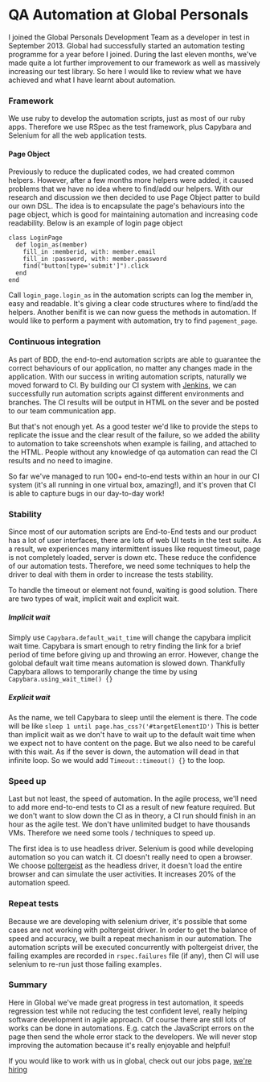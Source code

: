 QA Automation at Global Personals
=================================
I joined the Global Personals Development Team as a developer in test in September 2013. Global had successfully started an automation testing programme for a year before I joined. During the last eleven months, we've made quite a lot further improvement to our framework as well as massively increasing our test library. So here I would like to review what we have achieved and what I have learnt about automation.

### Framework
We use ruby to develop the automation scripts, just as most of our ruby apps. Therefore we use RSpec as the test framework, plus Capybara and Selenium for all the web application tests.

#### Page Object
Previously to reduce the duplicated codes, we had created common helpers. However, after a few months more helpers were added, it caused problems that we have no idea where to find/add our helpers. With our research and discussion we then decided to use Page Object patter to build our own DSL. The idea is to encapsulate the page's behaviours into the page object, which is good for maintaining automation and increasing code readability. Below is an example of login page object

```
class LoginPage
  def login_as(member)
    fill_in :memberid, with: member.email
    fill_in :password, with: member.password
    find("button[type='submit']").click
  end
end
```

Call `login_page.login_as` in the automation scripts can log the member in, easy and readable. It's giving a clear code structures where to find/add the helpers. Another benifit is we can now guess the methods in automation. If would like to perform a payment with automation, try to find `pagement_page`.

### Continuous integration
As part of BDD, the end-to-end automation scripts are able to guarantee the correct behaviours of our application, no matter any changes made in the application. With our success in writing automation scripts, naturally we moved forward to CI. By building our CI system with [Jenkins](http://jenkins-ci.org/), we can successfully run automation scripts against different environments and branches. The CI results will be output in HTML on the sever and be posted to our team communication app.

But that's not enough yet. As a good tester we'd like to provide the steps to replicate the issue and the clear result of the failure, so we added the ability to automation to take screenshots when example is failing, and attached to the HTML. People without any knowledge of qa automation can read the CI results and no need to imagine.

So far we've managed to run 100+ end-to-end tests within an hour in our CI system (it's all running in one virtual box, amazing!), and it's proven that CI is able to capture bugs in our day-to-day work!

### Stability
Since most of our automation scripts are End-to-End tests and our product has a lot of user interfaces, there are lots of web UI tests in the test suite. As a result, we experiences many intermittent issues like request timeout, page is not completely loaded, server is down etc. These reduce the confidence of our automation tests. Therefore, we need some techniques to help the driver to deal with them in order to increase the tests stability.

To handle the timeout or element not found, waiting is good solution. There are two types of wait, implicit wait and explicit wait.

##### Implicit wait
Simply use `Capybara.default_wait_time` will change the capybara implicit wait time. Capybara is smart enough to retry finding the link for a brief period of time before giving up and throwing an error. However, change the golobal default wait time means automation is slowed down. Thankfully Capybara allows to temporarily change the time by using `Capybara.using_wait_time() {}`

##### Explicit wait
As the name, we tell Capybara to sleep until the element is there. The code will be like `sleep 1 until page.has_css?('#targetElementID')` This is better than implicit wait as we don't have to wait up to the default wait time when we expect not to have content on the page. But we also need to be careful with this wait. As if the sever is down, the automation will dead in that infinite loop. So we would add `Timeout::timeout() {}` to the loop.

### Speed up
Last but not least, the speed of automation. In the agile process, we'll need to add more end-to-end tests to CI as a result of new feature required. But we don't want to slow down the CI as in theory, a CI run should finish in an hour as the agile test. We don't have unlimited budget to have thousands VMs. Therefore we need some tools / techniques to speed up.

The first idea is to use headless driver. Selenium is good while developing automation so you can watch it. CI doesn't really need to open a browser. We choose [poltergeist](https://github.com/teampoltergeist/poltergeist) as the headless driver, it doesn't load the entire browser and can simulate the user activities. It increases 20% of the automation speed.

### Repeat tests
Because we are developing with selenium driver, it's possible that some cases are not working with poltergeist driver. In order to get the balance of speed and accuracy, we built a repeat mechanism in our automation. The automation scripts will be executed concurrently with poltergeist driver, the failing examples are recorded in `rspec.failures` file (if any), then CI will use selenium to re-run just those failing examples.

### Summary
Here in Global we've made great progress in test automation, it speeds regression test while not reducing the test confident level, really helping software development in agile approach. Of course there are still lots of works can be done in automations. E.g. catch the JavaScript errors on the page then send the whole error stack to the developers. We will never stop improving the automation because it's really enjoyable and helpful! 

If you would like to work with us in global, check out our jobs page, [we're hiring](http://globaldev.co.uk/jobs/)
